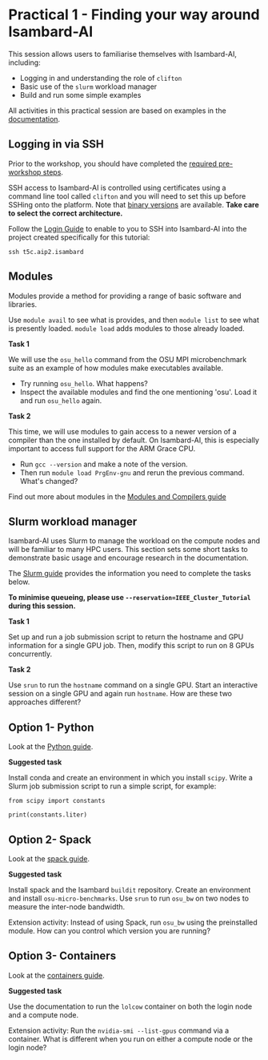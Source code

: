 # Practical 1 - Finding your way around Isambard-AI

This session allows users to familiarise themselves with Isambard-AI, including:

* Logging in and understanding the role of `clifton`
* Basic use of the `slurm` workload manager
* Build and run some simple examples

All activities in this practical session are based on examples in the [documentation](https://docs.isambard.ac.uk).

## Logging in via SSH

Prior to the workshop, you should have completed the [required pre-workshop steps](https://docs.isambard.ac.uk/training/ieee_cluster2025/#required-pre-workshop-steps).

SSH access to Isambard-AI is controlled using certificates using a command line tool called `clifton` and you will need to set this up before SSHing onto the platform. Note that [binary versions](https://github.com/isambard-sc/clifton/releases/tag/0.2.0) are available. **Take care to select the correct architecture.**

Follow the [Login Guide](https://docs.isambard.ac.uk/user-documentation/guides/login/) to enable to you to SSH into Isambard-AI into the project created specifically for this tutorial:

`ssh t5c.aip2.isambard`

## Modules

Modules provide a method for providing a range of basic software and libraries.

Use `module avail` to see what is provides, and then `module list` to see what is presently loaded. `module load` adds modules to those already loaded.

**Task 1**

We will use the `osu_hello` command from the OSU MPI microbenchmark suite as an example of how modules make executables available.

* Try running `osu_hello`. What happens? 
* Inspect the available modules and find the one mentioning 'osu'. Load it and run `osu_hello` again.

**Task 2**

This time, we will use modules to gain access to a newer version of a compiler than the one installed by default. On Isambard-AI, this is especially important to access full support for the ARM Grace CPU.

* Run `gcc --version` and make a note of the version.
* Then run `module load PrgEnv-gnu` and rerun the previous command. What's changed?

Find out more about modules in the [Modules and Compilers guide](https://docs.isambard.ac.uk/user-documentation/guides/modules/)

## Slurm workload manager

Isambard-AI uses Slurm to manage the workload on the compute nodes and will be familiar to many HPC users. This section sets some short tasks to demonstrate basic usage and encourage research in the documentation.

The [Slurm guide](https://docs.isambard.ac.uk/user-documentation/guides/slurm/) provides the information you need to complete the tasks below.

**To minimise queueing, please use `--reservation=IEEE_Cluster_Tutorial` during this session.**

**Task 1**

Set up and run a job submission script to return the hostname and GPU information for a single GPU job. Then, modify this script to run on 8 GPUs concurrently.

**Task 2**

Use `srun` to run the `hostname` command on a single GPU. Start an interactive session on a single GPU and again run `hostname`. How are these two approaches different?


## Option 1- Python

Look at the [Python guide](https://docs.isambard.ac.uk/user-documentation/guides/python/).

**Suggested task** 

Install conda and create an environment in which you install `scipy`. Write a Slurm job submission script to run a simple script, for example:

```
from scipy import constants

print(constants.liter)
```

## Option 2- Spack

Look at the [spack guide](https://docs.isambard.ac.uk/user-documentation/guides/spack/).

**Suggested task** 

Install spack and the Isambard `buildit` repository. Create an environment and install `osu-micro-benchmarks`. Use `srun` to run `osu_bw` on two nodes to measure the inter-node bandwidth.

Extension activity: Instead of using Spack, run `osu_bw` using the preinstalled module. How can you control which version you are running?

## Option 3- Containers

Look at the [containers guide](https://docs.isambard.ac.uk/user-documentation/guides/containers/).

**Suggested task**

Use the documentation to run the `lolcow` container on both the login node and a compute node.

Extension activity: Run the `nvidia-smi --list-gpus` command via a container. What is different when you run on either a compute node or the login node?

